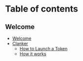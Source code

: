 # Table of contents

## Welcome

* [Welcome](README.md)
* [Clanker](welcome/clanker/README.md)
  * [How to Launch a Token](welcome/clanker/how-to-launch-a-token.md)
  * [How it works](welcome/clanker/how-it-works.md)
